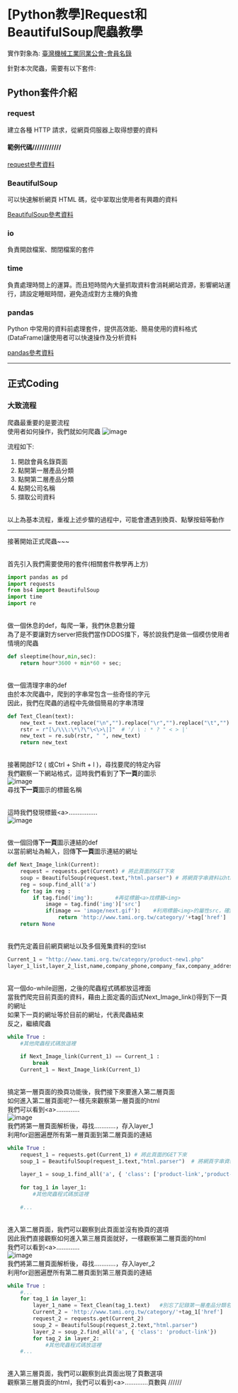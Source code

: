 # [Python教學]Request和BeautifulSoup爬蟲教學

實作對象為: [臺灣機械工業同業公會-會員名錄](http://www.tami.org.tw/category/product-new1.php)

針對本次爬蟲，需要有以下套件:

## Python套件介紹

### request
建立各種 HTTP 請求，從網頁伺服器上取得想要的資料
####  範例代碼////////////

[request參考資料](https://blog.gtwang.org/programming/python-requests-module-tutorial/)

### BeautifulSoup
可以快速解析網頁 HTML 碼，從中翠取出使用者有興趣的資料

[BeautifulSoup參考資料](https://blog.gtwang.org/programming/python-beautiful-soup-module-scrape-web-pages-tutorial/)

### io
負責開啟檔案、關閉檔案的套件
### time
負責處理時間上的運算。而且短時間內大量抓取資料會消耗網站資源，影響網站運行，請設定睡眠時間，避免造成對方主機的負擔
### pandas
Python 中常用的資料前處理套件，提供高效能、簡易使用的資料格式(DataFrame)讓使用者可以快速操作及分析資料

[pandas參考資料](https://oranwind.org/python-pandas-ji-chu-jiao-xue/)

***

## 正式Coding

### 大致流程
爬蟲最重要的是要流程
<br>使用者如何操作，我們就如何爬蟲
![image](readme_data/1.gif)

流程如下:
  1. 開啟會員名錄頁面
  2. 點開第一層產品分類
  3. 點開第二層產品分類
  4. 點開公司名稱
  5. 擷取公司資料

<br>以上為基本流程，重複上述步驟的過程中，可能會遭遇到換頁、點擊按鈕等動作

***
接著開始正式爬蟲~~~

<br>首先引入我們需要使用的套件(相關套件教學再上方)
``` python
import pandas as pd
import requests
from bs4 import BeautifulSoup
import time
import re
```

<br>做一個休息的def，每爬一筆，我們休息數分鐘
<br>為了是不要讓對方server把我們當作DDOS擋下，等於說我們是做一個模仿使用者情境的爬蟲
``` python
def sleeptime(hour,min,sec):
    return hour*3600 + min*60 + sec;
```

<br>做一個清理字串的def
<br>由於本次爬蟲中，爬到的字串常包含一些奇怪的字元
<br>因此，我們在爬蟲的過程中先做個簡易的字串清理
``` python
def Text_Clean(text):
    new_text = text.replace("\n","").replace("\r","").replace("\t","").replace(" ","").replace('\xa0', ' ')
    rstr = r"[\/\\\:\*\?\"\<\>\|]"  # '/ \ : * ? " < > |'
    new_text = re.sub(rstr, " ", new_text)
    return new_text
```

<br>接著開啟F12 ( 或Ctrl + Shift + I )，尋找要爬的特定內容
<br>我們觀察一下網站格式，這時我們看到了**下一頁**的圖示
<br>![image](readme_data/2.png)
<br>尋找**下一頁**圖示的標籤名稱

<br>這時我們發現標籤&lt;a&gt;................
<br>![image](readme_data/3.png)

<br>做一個回傳**下一頁**圖示連結的def
<br>以當前網址為輸入，回傳**下一頁**圖示連結的網址
``` python
def Next_Image_link(Current):
    request = requests.get(Current) # 將此頁面的GET下來
    soup = BeautifulSoup(request.text,"html.parser") # 將網頁字串資料以html.parser解析
    reg = soup.find_all('a')
    for tag in reg :
        if tag.find('img'):       #再從標籤<a>找標籤<img>
            image = tag.find('img')['src']
            if(image == 'image/next.gif'):    #利用標籤<img>的屬性src，確認是否是我們要找的圖
                return 'http://www.tami.org.tw/category/'+tag['href']   #確認後，回傳該標籤<a>的屬性href(網頁連結)
    return None
```
<br>我們先定義目前網頁網址以及多個蒐集資料的空list
```python
Current_1 = "http://www.tami.org.tw/category/product-new1.php"
layer_1_list,layer_2_list,name,company_phone,company_fax,company_address,factory_phone,factory_fax,factory_address,company_url,capital,email,employee,main_product = [],[],[],[],[],[],[],[],[],[],[],[],[],[]

```
<br>寫一個do-while迴圈，之後的爬蟲程式碼都放這裡面
<br>當我們爬完目前頁面的資料，藉由上面定義的函式Next_Image_link()得到下一頁的網址
<br>如果下一頁的網址等於目前的網址，代表爬蟲結束
<br>反之，繼續爬蟲
``` python
while True :
	#其他爬蟲程式碼放這裡
	
    if Next_Image_link(Current_1) == Current_1 :
        break   
    Current_1 = Next_Image_link(Current_1)
```

<br>搞定第一層頁面的換頁功能後，我們接下來要進入第二層頁面
<br>如何進入第二層頁面呢?一樣先來觀察第一層頁面的html
<br>我們可以看到&lt;a&gt;.............
<br>![image](readme_data/4.png)
<br>我們將第一層頁面解析後，尋找............，存入layer_1 
<br>利用for迴圈遍歷所有第一層頁面到第二層頁面的連結
``` python
while True :
    request_1 = requests.get(Current_1) # 將此頁面的GET下來
    soup_1 = BeautifulSoup(request_1.text,"html.parser")  # 將網頁字串資料以html.parser解析
    
    layer_1 = soup_1.find_all('a', { 'class': ['product-link','product-link2']})
    
    for tag_1 in layer_1:
		#其他爬蟲程式碼放這裡
	
    #...
```
<br>進入第二層頁面，我們可以觀察到此頁面並沒有換頁的選項
<br>因此我們直接觀察如何進入第三層頁面就好，一樣觀察第二層頁面的html
<br>我們可以看到&lt;a&gt;.............
<br>![image](readme_data/5.png)
<br>我們將第二層頁面解析後，尋找............，存入layer_2 
<br>利用for迴圈遍歷所有第二層頁面到第三層頁面的連結
``` python
while True :
	#...    
    for tag_1 in layer_1:       
        layer_1_name = Text_Clean(tag_1.text)   #別忘了記錄第一層產品分類名稱        
        Current_2 = 'http://www.tami.org.tw/category/'+tag_1['href']
        request_2 = requests.get(Current_2)
        soup_2 = BeautifulSoup(request_2.text,"html.parser")        
        layer_2 = soup_2.find_all('a', { 'class': 'product-link'})        
        for tag_2 in layer_2:
			#其他爬蟲程式碼放這裡
    #...
```
<br>進入第三層頁面，我們可以觀察到此頁面出現了頁數選項
<br>觀察第三層頁面的html，我們可以看到&lt;a&gt;.............頁數與
//////



